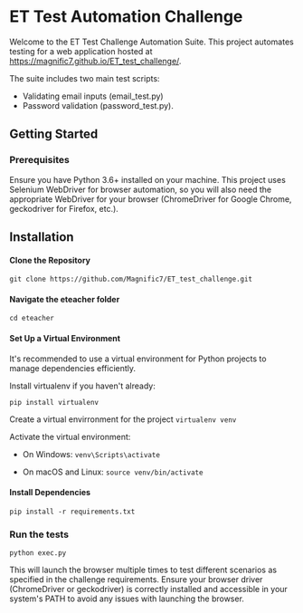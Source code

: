 
# ET Test Automation Challenge

Welcome to the ET Test Challenge Automation Suite. 
This project automates testing for a web application hosted at 
https://magnific7.github.io/ET_test_challenge/. 

The suite includes two main test scripts: 
- Validating email inputs (email_test.py)
- Password validation (password_test.py).

## Getting Started
### Prerequisites
Ensure you have Python 3.6+ installed on your machine. 
This project uses Selenium WebDriver for browser automation, 
so you will also need the appropriate WebDriver for your browser 
(ChromeDriver for Google Chrome, geckodriver for Firefox, etc.).

## Installation
#### Clone the Repository

`git clone https://github.com/Magnific7/ET_test_challenge.git`

#### Navigate the eteacher folder 
`cd eteacher`

#### Set Up a Virtual Environment

It's recommended to use a virtual environment for Python projects to manage dependencies efficiently.

Install virtualenv if you haven't already:

`pip install virtualenv`

Create a virtual envirronment for the project 
`virtualenv venv`

Activate the virtual environment:

- On Windows:
`venv\Scripts\activate`

- On macOS and Linux:
`source venv/bin/activate`

#### Install Dependencies
`pip install -r requirements.txt`

### Run the tests 

`python exec.py`

This will launch the browser multiple times to test different scenarios as specified in the challenge requirements. Ensure your browser driver (ChromeDriver or geckodriver) is correctly installed and accessible in your system's PATH to avoid any issues with launching the browser.


  
